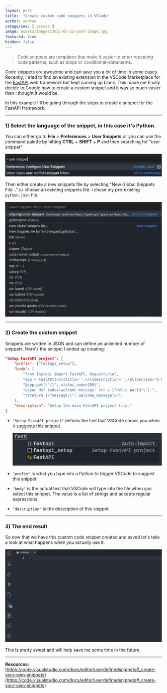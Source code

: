 ```yaml
---
layout: post
title:  "Create custom code snippets in VSCode"
author: andrew
categories: [ vscode ]
image: assets/images/2021-05-23-post-image.jpg
featured: true
hidden: false
---
```


> Code snippets are templates that make it easier to enter repeating code patterns, such as loops or conditional-statements.

Code snippets are awesome and can save you a *lot* of time in some cases. Recently, I tried to find an existing extension in the VSCode Marketplace for the [FastAPI](https://fastapi.tiangolo.com/) web framework but kept coming up blank. This made me finally decide to Google how to create a custom snippet and it was so much easier than I thought it would be.

In this example I'll be going through the steps to create a snippet for the FastAPI framework.

---

### 1) Select the language of the snippet, in this case it's Python.

You can either go to **File** > **Preferences** > **User Snippets** or you can use the command palette by hitting **CTRL** + **SHIFT** + **P** and then searching for "user snippet"

![VSCode Command Palette](../img/posts/2021-05-23-command-palette.png)

Then either create a new snippets file by selecting "New Global Snippets File..." or choose an existing snippets file. I chose my pre-existing ```python.json``` file.

![VSCode selecting snippets file](../img/posts/2021-05-23-snippets-file.png)

---

### 2) Create the custom snippet
Snippets are written in JSON and can define an unlimited number of snippets. Here's the snippet I ended up creating:

```json
"Setup FastAPI project": {
	"prefix": ["fastapi_setup"],
	"body": [
		"from fastapi import FastAPI, Request\n\n",
		"app = FastAPI(\n\ttitle='',\n\tdescription='',\n\tversion='0.0.1'\n)\n\n",
		"@app.get(\"/\", status_code=200)",
		"async def index(welcome_message: str = \"Hello World!\"):",
		"\treturn {\"message:\": welcome_message}\n",
	],
	"description": "Setup the main FastAPI project file."
}
```

* ```"Setup FastAPI project"``` defines the hint that VSCode shows you when it suggests this snippet.

    ![VSCode snippet suggestion](../img/posts/2021-05-23-custom-snippet-suggestion.png)

* ```"prefix"``` is what you type into a Python to trigger VSCode to suggest this snippet.
* ```"body"``` is the actual text that VSCode will type into the file when you select this snippet. The value is a list of strings and accepts regular expressions.
* ```"description"``` is the description of this snippet.

---

### 3) The end result
So now that we have this custom code snippet created and saved let's take a look at what happens when you actually use it.

![Custom snippet result](../img/posts/2021-05-23-custom-snippet-result.gif)

This is pretty sweet and will help save me some time in the future.

---

**Resources:** [https://code.visualstudio.com/docs/editor/userdefinedsnippets#_create-your-own-snippets](https://code.visualstudio.com/docs/editor/userdefinedsnippets#_create-your-own-snippets)

